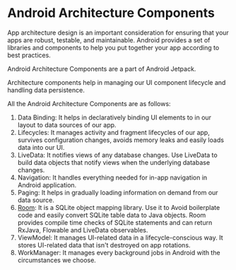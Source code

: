 # Android Architecture Components

App architecture design is an important consideration for ensuring that your apps are robust, testable, and
maintainable. Android provides a set of libraries and components to help you put together your app according to best
practices.

Android Architecture Components are a part of Android Jetpack.

Architecture components help in managing our UI component lifecycle and handling data persistence.

All the Android Architecture Components are as follows:

1. Data Binding: It helps in declaratively binding UI elements to in our layout to data sources of our app.
2. Lifecycles: It manages activity and fragment lifecycles of our app, survives configuration changes, avoids memory
   leaks and easily loads data into our UI.
3. LiveData: It notifies views of any database changes. Use LiveData to build data objects that notify views when the
   underlying database changes.
4. Navigation: It handles everything needed for in-app navigation in Android application.
5. Paging: It helps in gradually loading information on demand from our data source.
6. [Room](Room.md): It is a SQLite object mapping library. Use it to Avoid boilerplate code and easily convert SQLite
   table data to Java objects. Room provides compile time checks of SQLite statements and can return RxJava, Flowable
   and LiveData observables.
7. ViewModel: It manages UI-related data in a lifecycle-conscious way. It stores UI-related data that isn't destroyed on
   app rotations.
8. WorkManager: It manages every background jobs in Android with the circumstances we choose.